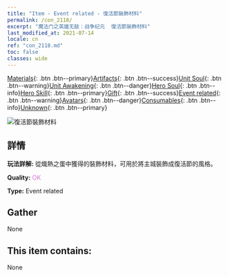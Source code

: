 ```yaml
---
title: "Item - Event related - 復活節裝飾材料"
permalink: /con_2118/
excerpt: "魔法门之英雄无敌：战争纪元  復活節裝飾材料"
last_modified_at: 2021-07-14
locale: cn
ref: "con_2118.md"
toc: false
classes: wide
---
```

 [Materials](/ItemsCN/){: .btn .btn--primary}[Artifacts](/ItemsCN/Artifacts/){: .btn .btn--success}[Unit Soul](/ItemsCN/UnitSoul/){: .btn .btn--warning}[Unit Awakening](/ItemsCN/UnitAwakening/){: .btn .btn--danger}[Hero Soul](/ItemsCN/HeroSoul/){: .btn .btn--info}[Hero Skill](/ItemsCN/HeroSkill/){: .btn .btn--primary}[Gift](/ItemsCN/Gift/){: .btn .btn--success}[Event related](/ItemsCN/Events/){: .btn .btn--warning}[Avatars](/ItemsCN/Avatars/){: .btn .btn--danger}[Consumables](/ItemsCN/Consumables/){: .btn .btn--info}[Unknown](/ItemsCN/Unknown/){: .btn .btn--primary}

 ![復活節裝飾材料](/images/t/i_690019.png)

## 詳情
 **玩法詳解:** 從熾熱之蛋中獲得的裝飾材料，可用於將主城裝飾成復活節的風格。

 **Quality:** <span style="color: #DA70D6">OK</span>

 **Type:** Event related

## Gather

  None

## This item contains:

  None

